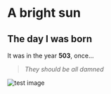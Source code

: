 # A bright sun

## The day I was born

It was in the year **503**, once...

> _They should be all damned_

![test image](test-image.png)

